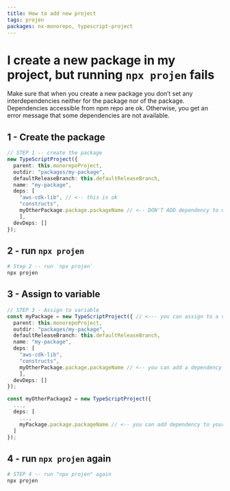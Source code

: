 ```yaml
---
title: How to add new project
tags: projen
packages: nx-monorepo, typescript-project
---
```


# I create a new package in my project, but running `npx projen` fails

Make sure that when you create a new package you don’t set any interdependencies neither for the package nor of the package.
Dependencies accessible from npm repo are ok.
Otherwise, you get an error message that some dependencies are not available.

## 1 - Create the package

```ts
// STEP 1 -- create the package
new TypeScriptProject({
  parent: this.monorepoProject,
  outdir: "packages/my-package",
  defaultReleaseBranch: this.defaultReleaseBranch,
  name: "my-package",
  deps: [
    "aws-cdk-lib", // <-- this is ok
    "constructs",
    myOtherPackage.package.packageName // <-- DON'T ADD dependency to other package
    ],
  devDeps: []
});
```

## 2 - run `npx projen`

```bash
# Step 2 -- run `npx projen`
npx projen
```

## 3 - Assign to variable

```ts
// STEP 3 - Assign to variable
const myPackage = new TypeScriptProject({ // <--- you can assign to a variable now
  parent: this.monorepoProject,
  outdir: "packages/my-package",
  defaultReleaseBranch: this.defaultReleaseBranch,
  name: "my-package",
  deps: [
    "aws-cdk-lib",
    "constructs",
    myOtherPackage.package.packageName // <-- you can add a dependency now
    ],
  devDeps: []
});

const myOtherPackage2 = new TypeScriptProject({
  ...,
  deps: [
    ...,
    myPackage.package.packageName // <-- you can add dependency to your new package in another package
  ]
});
```

## 4 - run `npx projen` again

```bash
# STEP 4 -- run "npx projen" again
npx projen
```
